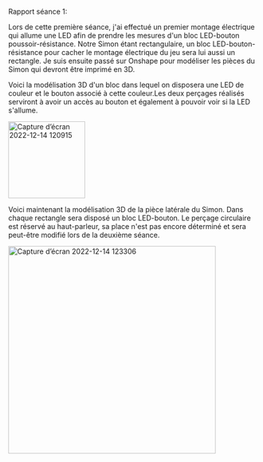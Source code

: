 Rapport séance 1:

Lors de cette première séance, j'ai effectué un premier montage électrique qui allume une LED afin de prendre les mesures d'un bloc LED-bouton poussoir-résistance.
Notre Simon étant rectangulaire, un bloc LED-bouton-résistance pour cacher le montage électrique du jeu sera lui aussi un rectangle.
Je suis ensuite passé sur Onshape pour modéliser les pièces du Simon qui devront être imprimé en 3D.

Voici la modélisation 3D d'un bloc dans lequel on disposera une LED de couleur et le bouton associé à cette couleur.Les deux perçages réalisés serviront à avoir un accès au bouton et également à pouvoir voir si la LED s'allume. 

<img width="154" alt="Capture d’écran 2022-12-14 120915" src="https://user-images.githubusercontent.com/120491290/207580407-57fe3391-0463-4516-8110-36dd9f137de9.png">

Voici maintenant la modélisation 3D de la pièce latérale du Simon. Dans chaque rectangle sera disposé un bloc LED-bouton.
Le perçage circulaire est réservé au haut-parleur, sa place n'est pas encore déterminé et sera peut-être modifié lors de la deuxième séance.

<img width="416" alt="Capture d’écran 2022-12-14 123306" src="https://user-images.githubusercontent.com/120491290/207584550-910cb16f-ac15-424a-bfb5-8d609c43d300.png">

